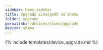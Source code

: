 ```yaml
---
sidebar: home_sidebar
title: Upgrade LineageOS on shamu
folder: upgrade
permalink: /devices/shamu/upgrade
device: shamu
---
```

{% include templates/device_upgrade.md %}
